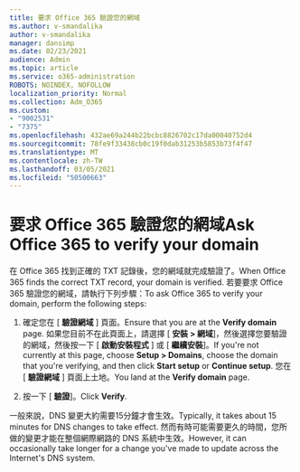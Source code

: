 ```yaml
---
title: 要求 Office 365 驗證您的網域
ms.author: v-smandalika
author: v-smandalika
manager: dansimp
ms.date: 02/23/2021
audience: Admin
ms.topic: article
ms.service: o365-administration
ROBOTS: NOINDEX, NOFOLLOW
localization_priority: Normal
ms.collection: Adm_O365
ms.custom:
- "9002531"
- "7375"
ms.openlocfilehash: 432ae69a244b22bcbc8826702c17da00040752d4
ms.sourcegitcommit: 78fe9f33438cb0c19f0dab31253b5853b73f4f47
ms.translationtype: MT
ms.contentlocale: zh-TW
ms.lasthandoff: 03/05/2021
ms.locfileid: "50500663"
---
```

# <a name="ask-office-365-to-verify-your-domain"></a><span data-ttu-id="28bf0-102">要求 Office 365 驗證您的網域</span><span class="sxs-lookup"><span data-stu-id="28bf0-102">Ask Office 365 to verify your domain</span></span>

<span data-ttu-id="28bf0-103">在 Office 365 找到正確的 TXT 記錄後，您的網域就完成驗證了。</span><span class="sxs-lookup"><span data-stu-id="28bf0-103">When Office 365 finds the correct TXT record, your domain is verified.</span></span> <span data-ttu-id="28bf0-104">若要要求 Office 365 驗證您的網域，請執行下列步驟：</span><span class="sxs-lookup"><span data-stu-id="28bf0-104">To ask Office 365 to verify your domain, perform the following steps:</span></span>

1. <span data-ttu-id="28bf0-105">確定您在 [ **驗證網域** ] 頁面。</span><span class="sxs-lookup"><span data-stu-id="28bf0-105">Ensure that you are at the **Verify domain** page.</span></span> <span data-ttu-id="28bf0-106">如果您目前不在此頁面上，請選擇 [ **安裝 > 網域**]，然後選擇您要驗證的網域，然後按一下 [ **啟動安裝程式** ] 或 [ **繼續安裝**]。</span><span class="sxs-lookup"><span data-stu-id="28bf0-106">If you're not currently at this page, choose **Setup > Domains**, choose the domain that you're verifying, and then click **Start setup** or **Continue setup**.</span></span> <span data-ttu-id="28bf0-107">您在 [ **驗證網域** ] 頁面上土地。</span><span class="sxs-lookup"><span data-stu-id="28bf0-107">You land at the **Verify domain** page.</span></span>

2. <span data-ttu-id="28bf0-108">按一下 [ **驗證**]。</span><span class="sxs-lookup"><span data-stu-id="28bf0-108">Click **Verify**.</span></span>

<span data-ttu-id="28bf0-109">一般來說，DNS 變更大約需要15分鐘才會生效。</span><span class="sxs-lookup"><span data-stu-id="28bf0-109">Typically, it takes about 15 minutes for DNS changes to take effect.</span></span> <span data-ttu-id="28bf0-110">然而有時可能需要更久的時間，您所做的變更才能在整個網際網路的 DNS 系統中生效。</span><span class="sxs-lookup"><span data-stu-id="28bf0-110">However, it can occasionally take longer for a change you've made to update across the Internet's DNS system.</span></span>

